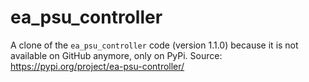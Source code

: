 # ea_psu_controller

A clone of the `ea_psu_controller` code (version 1.1.0) because it is not available on GitHub anymore, only on PyPi. Source: https://pypi.org/project/ea-psu-controller/ 